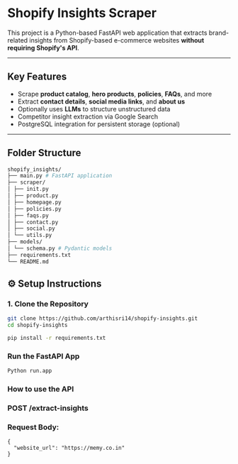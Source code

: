 #  Shopify Insights Scraper

This project is a Python-based FastAPI web application that extracts brand-related insights from Shopify-based e-commerce websites **without requiring Shopify's API**.

---

## Key Features

-  Scrape **product catalog**, **hero products**, **policies**, **FAQs**, and more
-  Extract **contact details**, **social media links**, and **about us**
-  Optionally uses **LLMs** to structure unstructured data
-  Competitor insight extraction via Google Search
-  PostgreSQL integration for persistent storage (optional)

---

##  Folder Structure
```bash
shopify_insights/
├── main.py # FastAPI application
├── scraper/
│ ├── init.py
│ ├── product.py
│ ├── homepage.py
│ ├── policies.py
│ ├── faqs.py
│ ├── contact.py
│ ├── social.py
│ └── utils.py
├── models/
│ └── schema.py # Pydantic models
├── requirements.txt
└── README.md

```

## ⚙ Setup Instructions

### 1. Clone the Repository

```bash
git clone https://github.com/arthisri14/shopify-insights.git
cd shopify-insights
```

```bash
pip install -r requirements.txt
```
### Run the FastAPI App
```bash
Python run.app
```
### How to use the API
### POST /extract-insights
### Request Body:
```
{
  "website_url": "https://memy.co.in"
}
```



